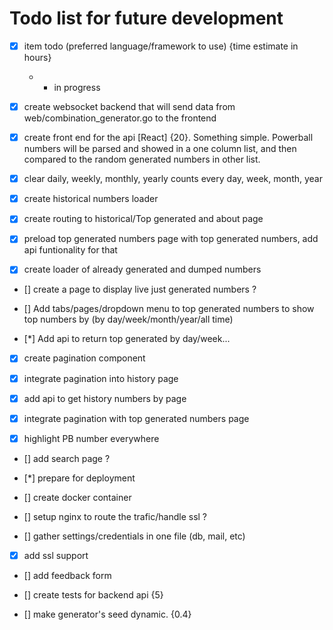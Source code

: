 # Todo list for future development
- [x] item todo (preferred language/framework to use) {time estimate in hours} 
   * - in progress

- [x] create websocket backend that will send data from web/combination_generator.go to the frontend

- [x] create front end for the api [React] {20}. Something simple. Powerball numbers will be parsed and showed in a one column list, and then compared to the random generated numbers in other list.

- [x] clear daily, weekly, monthly, yearly counts every day, week, month, year

- [x] create historical numbers loader

- [x] create routing to historical/Top generated and about page 

- [x] preload top generated numbers page with top generated numbers, add api funtionality for that

- [x] create loader of already generated and dumped numbers

- [] create a page to display live just generated numbers ?

- [] Add tabs/pages/dropdown menu to top generated numbers to show top numbers by (by day/week/month/year/all time)

- [*] Add api to return top generated by day/week...

- [x] create pagination component

- [x] integrate pagination into history page

- [x] add api to get history numbers by page

- [x] integrate pagination with top generated numbers page

- [x] highlight PB number everywhere

- [] add search page ?

- [*] prepare for deployment 

- [] create docker container

- [] setup nginx to route the trafic/handle ssl ?

- [] gather settings/credentials in one file (db, mail, etc)

- [x] add ssl support 

- [] add feedback form

- [] create tests for backend api {5} 

- [] make generator's seed dynamic. {0.4}
